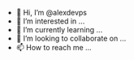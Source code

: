 - 👋 Hi, I’m @alexdevps
- 👀 I’m interested in ...
- 🌱 I’m currently learning ...
- 💞️ I’m looking to collaborate on ...
- 📫 How to reach me ...

<!---
alexdevps/alexdevps is a ✨ special ✨ repository because its `README.md` (this file) appears on your GitHub profile.
You can click the Preview link to take a look at your changes.
--->
